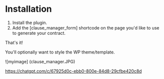 # Installation
1. Install the plugin.
2. Add the [clause_manager_form] shortcode on the page you'd like to use to generate your contract.

That's it!

You'll optionally want to style the WP theme/template.

![myimage] (clause_manager.JPG)

https://chatgpt.com/c/67925d0c-ebb0-800e-84d8-29cfbe420c8d
